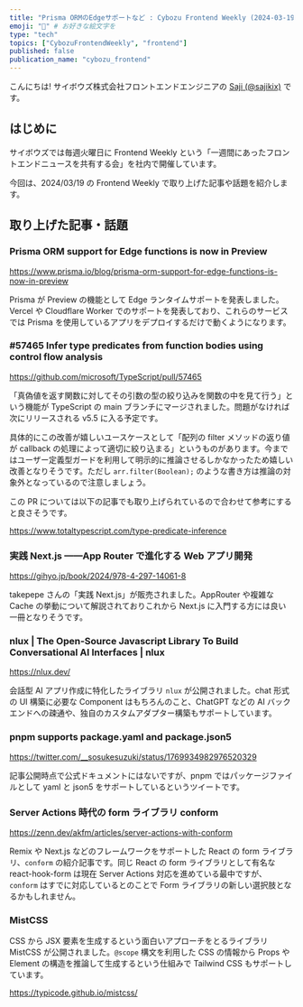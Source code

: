 ```yaml
---
title: "Prisma ORMのEdgeサポートなど : Cybozu Frontend Weekly (2024-03-19号)" # 目立ったニュースを選ぶ
emoji: "🌲" # お好きな絵文字を
type: "tech"
topics: ["CybozuFrontendWeekly", "frontend"]
published: false
publication_name: "cybozu_frontend"
---
```


こんにちは! サイボウズ株式会社フロントエンドエンジニアの [Saji (@sajikix)](https://twitter.com/sajikix) です。

## はじめに

サイボウズでは毎週火曜日に Frontend Weekly という「一週間にあったフロントエンドニュースを共有する会」を社内で開催しています。

今回は、2024/03/19 の Frontend Weekly で取り上げた記事や話題を紹介します。

## 取り上げた記事・話題

### Prisma ORM support for Edge functions is now in Preview

https://www.prisma.io/blog/prisma-orm-support-for-edge-functions-is-now-in-preview

Prisma が Preview の機能として Edge ランタイムサポートを発表しました。Vercel や Cloudflare Worker でのサポートを発表しており、これらのサービスでは Prisma を使用しているアプリをデプロイするだけで動くようになります。

### #57465 Infer type predicates from function bodies using control flow analysis

https://github.com/microsoft/TypeScript/pull/57465

「真偽値を返す関数に対してその引数の型の絞り込みを関数の中を見て行う」という機能が TypeScript の main ブランチにマージされました。問題がなければ次にリリースされる v5.5 に入る予定です。

具体的にこの改善が嬉しいユースケースとして「配列の filter メソッドの返り値が callback の処理によって適切に絞り込まる」というものがあります。今まではユーザー定義型ガードを利用して明示的に推論させるしかなかったため嬉しい改善となりそうです。ただし `arr.filter(Boolean);` のような書き方は推論の対象外となっているので注意しましょう。

この PR については以下の記事でも取り上げられているので合わせて参考にすると良さそうです。

https://www.totaltypescript.com/type-predicate-inference

### 実践 Next.js ——App Router で進化する Web アプリ開発

https://gihyo.jp/book/2024/978-4-297-14061-8

takepepe さんの「実践 Next.js」が販売されました。AppRouter や複雑な Cache の挙動について解説されておりこれから Next.js に入門する方には良い一冊となりそうです。

### nlux | The Open-Source Javascript Library To Build Conversational AI Interfaces | nlux

https://nlux.dev/

会話型 AI アプリ作成に特化したライブラリ `nlux` が公開されました。chat 形式の UI 構築に必要な Component はもちろんのこと、ChatGPT などの AI バックエンドへの疎通や、独自のカスタムアダプター構築もサポートしています。

### pnpm supports package.yaml and package.json5

https://twitter.com/__sosukesuzuki/status/1769934982976520329

記事公開時点で公式ドキュメントにはないですが、pnpm ではパッケージファイルとして yaml と json5 をサポートしているというツイートです。

### Server Actions 時代の form ライブラリ conform

https://zenn.dev/akfm/articles/server-actions-with-conform

Remix や Next.js などのフレームワークをサポートした React の form ライブラリ、`conform` の紹介記事です。同じ React の form ライブラリとして有名な react-hook-form は現在 Server Actions 対応を進めている最中ですが、`conform` はすでに対応しているとのことで Form ライブラリの新しい選択肢となるかもしれません。

### MistCSS

CSS から JSX 要素を生成するという面白いアプローチをとるライブラリ MistCSS が公開されました。`@scope` 構文を利用した CSS の情報から Props や Element の構造を推論して生成するという仕組みで Tailwind CSS もサポートしています。

https://typicode.github.io/mistcss/
